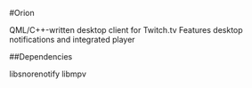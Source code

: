#Orion

QML/C++-written desktop client for Twitch.tv
Features desktop notifications and integrated player

##Dependencies

libsnorenotify
libmpv

